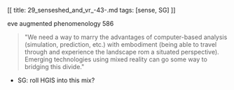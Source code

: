 [[
title: 29_senseshed_and_vr_-43-.md
tags: [sense, SG]
]]

eve augmented phenomenology 586

> "We need a way to marry the advantages of computer-based analysis (simulation, prediction, etc.) with embodiment (being able to travel through and experience the landscape rom a situated perspective). Emerging technologies using mixed reality can go some way to bridging this divide."

+ SG: roll HGIS into this mix?
